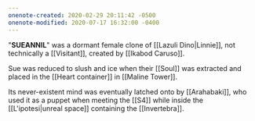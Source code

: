 ```yaml
---
onenote-created: 2020-02-29 20:11:42 -0500
onenote-modified: 2020-07-17 16:32:00 -0400
---
```


"**SUEANNIL**" was a dormant female clone of [[Lazuli Dino|Linnie]], not technically a [[Visitant]], created by [[Ikabod Caruso]]. 

Sue was reduced to slush and ice when their [[Soul]] was extracted and placed in the [[Heart container]] in [[Maline Tower]].

Its never-existent mind was eventually latched onto by [[Arahabaki]], who used it as a puppet when meeting the [[S4]] while inside the [[L'ipotesi|unreal space]] containing the [[Invertebra]].